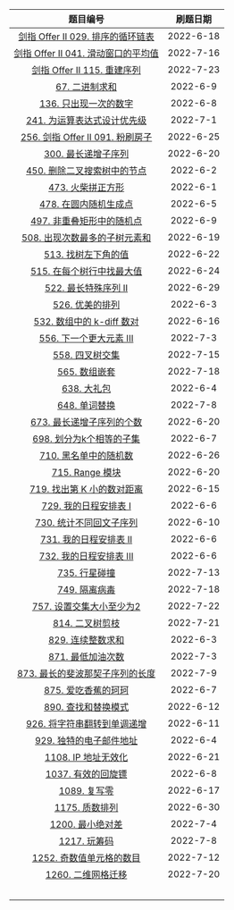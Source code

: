 |                           题目编号                           | 刷题日期  |
| :----------------------------------------------------------: | :-------: |
| [剑指 Offer II 029. 排序的循环链表](https://leetcode.cn/problems/4ueAj6/) | 2022-6-18 |
| [剑指 Offer II 041. 滑动窗口的平均值](https://leetcode.cn/problems/qIsx9U/) | 2022-7-16 |
| [剑指 Offer II 115. 重建序列](https://leetcode.cn/problems/ur2n8P/) | 2022-7-23 |
|  [67. 二进制求和](https://leetcode.cn/problems/add-binary/)  | 2022-6-9  |
| [136. 只出现一次的数字](https://leetcode.cn/problems/single-number/) | 2022-6-8  |
| [241. 为运算表达式设计优先级](https://leetcode.cn/problems/different-ways-to-add-parentheses/) | 2022-7-1  |
| [256. 剑指 Offer II 091. 粉刷房子](https://leetcode.cn/problems/JEj789/) | 2022-6-25 |
| [300. 最长递增子序列](https://leetcode.cn/problems/longest-increasing-subsequence/) | 2022-6-20 |
| [450. 删除二叉搜索树中的节点](https://leetcode.cn/problems/delete-node-in-a-bst/) | 2022-6-2  |
| [473. 火柴拼正方形](https://leetcode.cn/problems/matchsticks-to-square/) | 2022-6-1  |
| [478. 在圆内随机生成点](https://leetcode.cn/problems/generate-random-point-in-a-circle/) | 2022-6-5  |
| [497. 非重叠矩形中的随机点](https://leetcode.cn/problems/random-point-in-non-overlapping-rectangles/) | 2022-6-9  |
| [508. 出现次数最多的子树元素和](https://leetcode.cn/problems/most-frequent-subtree-sum/) | 2022-6-19 |
| [513. 找树左下角的值](https://leetcode.cn/problems/find-bottom-left-tree-value/) | 2022-6-22 |
| [515. 在每个树行中找最大值](https://leetcode.cn/problems/find-largest-value-in-each-tree-row/) | 2022-6-24 |
| [522. 最长特殊序列 II](https://leetcode.cn/problems/longest-uncommon-subsequence-ii/) | 2022-6-29 |
| [526. 优美的排列](https://leetcode.cn/problems/beautiful-arrangement/) | 2022-6-3  |
| [532. 数组中的 k-diff 数对](https://leetcode.cn/problems/k-diff-pairs-in-an-array/) | 2022-6-16 |
| [556. 下一个更大元素 III](https://leetcode.cn/problems/next-greater-element-iii/) | 2022-7-3  |
| [558. 四叉树交集](https://leetcode.cn/problems/logical-or-of-two-binary-grids-represented-as-quad-trees/) | 2022-7-15 |
| [565. 数组嵌套](https://leetcode.cn/problems/array-nesting/) | 2022-7-18 |
| [638. 大礼包](https://leetcode.cn/problems/shopping-offers/) | 2022-6-4  |
| [648. 单词替换](https://leetcode.cn/problems/replace-words/) | 2022-7-8  |
| [673. 最长递增子序列的个数](https://leetcode.cn/problems/number-of-longest-increasing-subsequence/) | 2022-6-20 |
| [698. 划分为k个相等的子集](https://leetcode.cn/problems/partition-to-k-equal-sum-subsets/) | 2022-6-7  |
| [710. 黑名单中的随机数](https://leetcode.cn/problems/random-pick-with-blacklist/) | 2022-6-26 |
| [715. Range 模块](https://leetcode.cn/problems/range-module/) | 2022-6-20 |
| [719. 找出第 K 小的数对距离](https://leetcode.cn/problems/find-k-th-smallest-pair-distance/) | 2022-6-15 |
| [729. 我的日程安排表 I](https://leetcode.cn/problems/my-calendar-i/) | 2022-6-6  |
| [730. 统计不同回文子序列](https://leetcode.cn/problems/count-different-palindromic-subsequences/) | 2022-6-10 |
| [731. 我的日程安排表 II](https://leetcode.cn/problems/my-calendar-ii/) | 2022-6-6  |
| [732. 我的日程安排表 III](https://leetcode.cn/problems/my-calendar-iii/) | 2022-6-6  |
| [735. 行星碰撞](https://leetcode.cn/problems/asteroid-collision/) | 2022-7-13 |
| [749. 隔离病毒](https://leetcode.cn/problems/contain-virus/) | 2022-7-18 |
| [757. 设置交集大小至少为2](https://leetcode.cn/problems/set-intersection-size-at-least-two/) | 2022-7-22 |
| [814. 二叉树剪枝](https://leetcode.cn/problems/binary-tree-pruning/) | 2022-7-21 |
| [829. 连续整数求和](https://leetcode.cn/problems/consecutive-numbers-sum/) | 2022-6-3  |
| [871. 最低加油次数](https://leetcode.cn/problems/minimum-number-of-refueling-stops/) | 2022-7-3  |
| [873. 最长的斐波那契子序列的长度](https://leetcode.cn/problems/length-of-longest-fibonacci-subsequence/) | 2022-7-9  |
| [875. 爱吃香蕉的珂珂](https://leetcode.cn/problems/koko-eating-bananas/) | 2022-6-7  |
| [890. 查找和替换模式](https://leetcode.cn/problems/find-and-replace-pattern/) | 2022-6-12 |
| [926. 将字符串翻转到单调递增](https://leetcode.cn/problems/flip-string-to-monotone-increasing/) | 2022-6-11 |
| [929. 独特的电子邮件地址](https://leetcode.cn/problems/unique-email-addresses/) | 2022-6-4  |
| [1108. IP 地址无效化](https://leetcode.cn/problems/defanging-an-ip-address/) | 2022-6-21 |
| [1037. 有效的回旋镖](https://leetcode.cn/problems/valid-boomerang/) | 2022-6-8  |
| [1089. 复写零](https://leetcode.cn/problems/duplicate-zeros/) | 2022-6-17 |
| [1175. 质数排列](https://leetcode.cn/problems/prime-arrangements/) | 2022-6-30 |
| [1200. 最小绝对差](https://leetcode.cn/problems/minimum-absolute-difference/) | 2022-7-4  |
| [1217. 玩筹码](https://leetcode.cn/problems/minimum-cost-to-move-chips-to-the-same-position/) | 2022-7-8  |
| [1252. 奇数值单元格的数目](https://leetcode.cn/problems/cells-with-odd-values-in-a-matrix/) | 2022-7-12 |
| [1260. 二维网格迁移](https://leetcode.cn/problems/shift-2d-grid/) | 2022-7-20 |
|                                                              |           |
|                                                              |           |
|                                                              |           |
|                                                              |           |
|                                                              |           |

